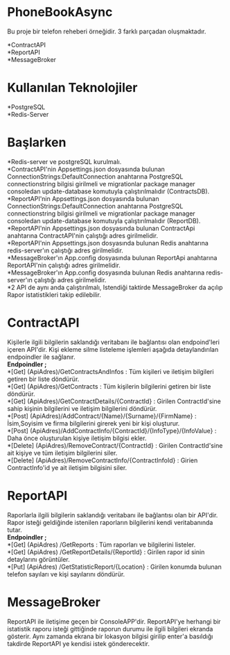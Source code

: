 # PhoneBookAsync
Bu proje bir telefon reheberi örneğidir. 3 farklı parçadan oluşmaktadır.  
  
*ContractAPI  
*ReportAPI  
*MessageBroker  
  
# Kullanılan Teknolojiler
*PostgreSQL  
*Redis-Server  

# Başlarken
*Redis-server ve postgreSQL kurulmalı.  
*ContractAPI'nin Appsettings.json dosyasında bulunan ConnectionStrings:DefaultConnection anahtarına PostgreSQL connectionstring bilgisi girilmeli
ve migrationlar package manager consoledan update-database komutuyla çalıştırılmalıdır (ContractsDB).  
*ReportAPI'nin Appsettings.json dosyasında bulunan ConnectionStrings:DefaultConnection anahtarına PostgreSQL connectionstring bilgisi girilmeli
ve migrationlar package manager consoledan update-database komutuyla çalıştırılmalıdır (ReportDB).  
*ReportAPI'nin Appsettings.json dosyasında bulunan ContractApi anahtarına ContractAPI'nin çalıştığı adres girilmelidir.  
*ReportAPI'nin Appsettings.json dosyasında bulunan Redis anahtarına redis-server'ın çalıştığı adres girilmelidir.  
*MessageBroker'ın App.config dosyasında bulunan ReportApi anahtarına ReportAPI'nin çalıştığı adres girilmelidir.  
*MessageBroker'ın App.config dosyasında bulunan Redis anahtarına redis-server'ın çalıştığı adres girilmelidir.  
*2 API de aynı anda çalıştırılmalı, Istendiği taktirde MessageBroker da açılıp Rapor istatistikleri takip edilebilir.  

# ContractAPI
Kişilerle ilgili bilgilerin saklandığı veritabanı ile bağlantısı olan endpoind'leri içeren API'dir. Kişi ekleme silme listeleme işlemleri aşağıda detaylandırılan
endpoindler ile sağlanır.  
**Endpoindler ;**  
*[Get] (ApiAdres)/GetContractsAndInfos : Tüm kişileri ve iletişim bilgileri getiren bir liste döndürür.  
*[Get] (ApiAdres)/GetContracts : Tüm kişilerin bilgilerini getiren bir liste döndürür.  
*[Get] (ApiAdres)/GetContractDetails/{ContractId} : Girilen ContractId'sine sahip kişinin bilgilerini ve iletişim bilgilerini döndürür.  
*[Post] (ApiAdres)/AddContract/{Name}/{Surname}/{FirmName} : İsim,Soyisim ve firma bilgilerini girerek yeni bir kişi oluşturur.  
*[Post] (ApiAdres)/AddContractInfo/{ContractId}/{InfoType}/{InfoValue} : Daha önce oluşturulan kişiye iletişim bilgisi ekler.  
*[Delete] (ApiAdres)/RemoveContract/{ContractId} : Girilen ContractId'sine ait kişiye ve tüm iletişim bilgilerini siler.  
*[Delete] (ApiAdres)/RemoveContractInfo/{ContractInfoId} : Girien ContractInfo'id ye ait iletişim bilgisini siler.  

# ReportAPI 
Raporlarla ilgili bilgilerin saklandığı veritabanı ile bağlantısı olan bir API'dir. Rapor isteği geldiğinde istenilen raporların bilgilerini kendi veritabanında tutar.  
**Endpoindler ;**   
*[Get] (ApiAdres) /GetReports : Tüm raporları ve bilgilerini listeler.  
*[Get] (ApiAdres) /GetReportDetails/{ReportId} : Girilen rapor id sinin detaylarını görüntüler.  
*[Put] (ApiAdres) /GetStatisticReport/{Location} : Girilen konumda bulunan telefon sayıları ve kişi sayılarını döndürür.  
  
# MessageBroker  
ReportAPI ile iletişime geçen bir ConsoleAPP'dir. ReportAPI'ye herhangi bir istatistik raporu isteği gittiğinde raporun durumu ile ilgili bilgileri ekranda gösterir.
Aynı zamanda ekrana bir lokasyon bilgisi girilip enter'a basıldığı takdirde ReportAPI ye kendisi istek gönderecektir.  

